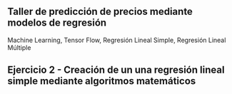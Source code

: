 ## Taller de predicción de precios mediante modelos de regresión

Machine Learning, Tensor Flow, Regresión Lineal Simple, Regresión Lineal Múltiple

## Ejercicio 2 - Creación de un una regresión lineal simple mediante algoritmos matemáticos
